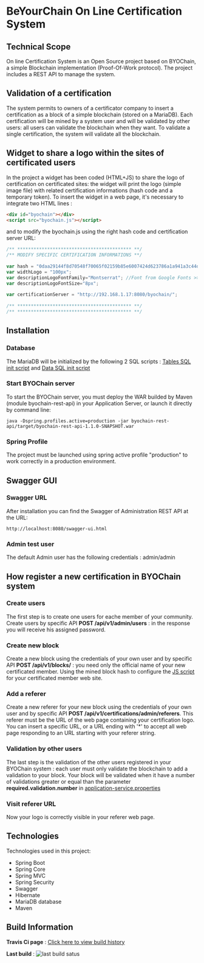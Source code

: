 # BeYourChain On Line Certification System
## Technical Scope
On line Certification System is an Open Source project based on BYOChain, a simple Blockchain implementation (Proof-Of-Work protocol).
The project includes a REST API to manage the system.


## Validation of a certification
The system permits to owners of a certificator company to insert a certification as a block of a simple blockchain (stored on a MariaDB).
Each certification will be mined by a system user and will be validated by other users: all users can validate the blockchain when they want.
To validate a single certification, the system will validate all the blockchain.

## Widget to share a logo within the sites of certificated users
In the project a widget has been coded (HTML+JS) to share the logo of certification on certificated sites: the widget will print the logo (simple image file) with related certification informations (hash code and a temporary token).
To insert the widget in a web page, it's necessary to integrate two HTML lines :

```html
<div id="byochain"></div>
<script src="byochain.js"></script>
```

and to modify the byochain.js using the right hash code and certification server URL:

```javascript
/** ****************************************** **/
/** MODIFY SPECIFIC CERTIFICATION INFORMATIONS **/
	
var hash = "0daa29144f8d70548f70065f02159b85e6007424d623786a1a941a3c44d834fa";
var widthLogo = "100px";
var descriptionLogoFontFamily="Montserrat"; //Font from Google Fonts >> https://fonts.googleapis.com/css?family=Montserrat
var descriptionLogoFontSize="8px";
	
var certificationServer = "http://192.168.1.17:8080/byochain/";
	
/** ****************************************** **/
/** ****************************************** **/
```

## Installation
### Database
The MariaDB will be initialized by the following 2 SQL scripts : [Tables SQL init script](https://github.com/gvincenzi/byochain-certification/blob/master/sql/master/init_datatables.sql) and [Data SQL init script](https://github.com/gvincenzi/byochain-certification/blob/master/sql/master/init_data.sql)

### Start BYOChain server
To start the BYOChain server, you must deploy the WAR builded by Maven (module byochain-rest-api) in your Application Server, or launch it directly by command line:

```
java -Dspring.profiles.active=production -jar byochain-rest-api/target/byochain-rest-api-1.1.0-SNAPSHOT.war
```

### Spring Profile
The project must be launched using spring active profile "production" to work correctly in a production environment.

## Swagger GUI
### Swagger URL
After installation you can find the Swagger of Administration REST API at the URL:

```
http://localhost:8080/swagger-ui.html
```

### Admin test user
The default Admin user has the following credentials : admin/admin

## How register a new certification in BYOChain system
### Create users
The first step is to create one users for eache member of your community.
Create users by specific API **POST /api/v1/admin/users** : in the response you will receive his assigned password.

### Create new block
Create a new block using the credentials of your own user and by specific API **POST /api/v1/blocks/** : you need only the official name of your new certificated member.
Using the mined block hash to configure the [JS script](https://github.com/gvincenzi/byochain-certification/blob/master/widget/byochain.js) for your certificated member web site.

### Add a referer
Create a new referer for your new block using the credentials of your own user and by specific API **POST /api/v1/certifications/admin/referers**.
This referer must be the URL of the web page containing your certification logo.
You can insert a specific URL, or a URL ending with '*' to accept all web page responding to an URL starting with your referer string.

### Validation by other users
The last step is the validation of the other users registered in your BYOChain system : each user must only validate the blockchain to add a validation to your block.
Your block will be validated when it have a number of validations greater or equal than the parameter **required.validation.number** in [application-service.properties](https://github.com/gvincenzi/byochain-certification/blob/master/byochain-services/src/main/resources/application-service.properties)

### Visit referer URL
Now your logo is correctly visible in your referer web page.

## Technologies
Technologies used in this project:
- Spring Boot
- Spring Core
- Spring MVC
- Spring Security
- Swagger
- Hibernate
- MariaDB database
- Maven

## Build Information
**Travis Ci page** : [Click here to view build history](https://travis-ci.org/gvincenzi/byochain-certification)

**Last build** : <img src="https://travis-ci.org/gvincenzi/byochain-certification.svg?branch=master" alt="last build satus">
